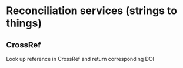 # Reconciliation services (strings to things)

## CrossRef

Look up reference in CrossRef and return corresponding DOI


